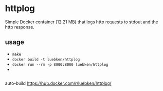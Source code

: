 # httplog
Simple Docker container (12.21 MB) that logs http requests to stdout and the http response.

## usage

* `make`
* `docker build -t luebken/httplog`
* `docker run --rm -p 8000:8000 luebken/httplog`
* 

##

auto-build https://hub.docker.com/r/luebken/httplog/
